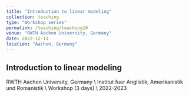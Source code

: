 ```yaml
---
title: "Introduction to linear modeling"
collection: teaching
type: "Workshop series"
permalink: /teaching/teaching10
venue: "RWTH Aachen University, Germany"
date: 2022-12-13
location: "Aachen, Germany"
---
```

## Introduction to linear modeling
RWTH Aachen University, Germany \\
Institut fuer Anglistik, Amerikanistik und Romanistik \\
Workshop (3 days) \\
2022-2023
